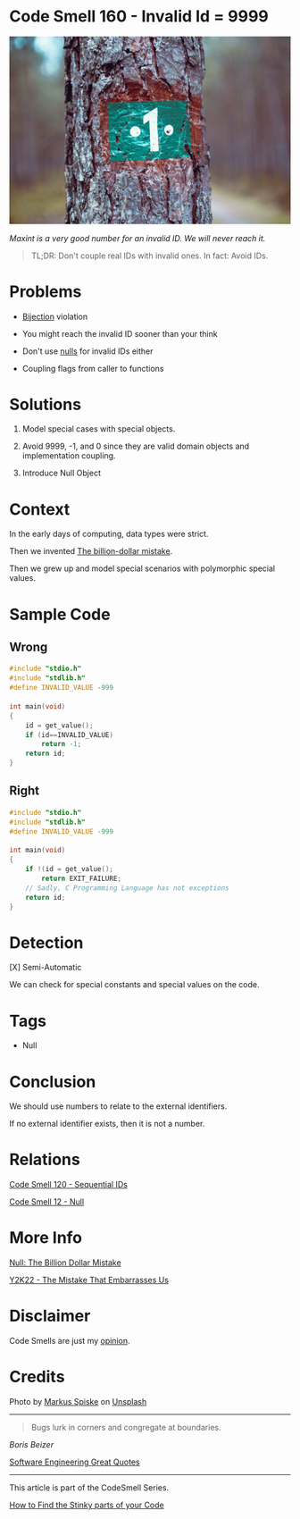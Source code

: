 # Code Smell 160 - Invalid Id = 9999

![Code Smell 160 - Invalid Id = 9999](markus-spiske-yAlLIl4qtnc-unsplash.jpg)

*Maxint is a very good number for an invalid ID. We will never reach it.*

> TL;DR: Don't couple real IDs with invalid ones. In fact: Avoid IDs.

# Problems

- [Bijection](../../Theory/The%20One%20and%20Only%20Software%20Design%20Principle/readme.md) violation

- You might reach the invalid ID sooner than your think

- Don't use [nulls](../../Theory/Null%20-%20The%20Billion%20Dollar%20Mistake/readme.md) for invalid IDs either

- Coupling flags from caller to functions

# Solutions

1.  Model special cases with special objects.

2. Avoid 9999, -1, and 0 since they are valid domain objects and implementation coupling.

3. Introduce Null Object

# Context

In the early days of computing, data types were strict. 

Then we invented [The billion-dollar mistake](../../Theory/Null%20-%20The%20Billion%20Dollar%20Mistake/readme.md).

Then we grew up and model special scenarios with polymorphic special values.

# Sample Code

## Wrong

[Gist Url]: # (https://gist.github.com/mcsee/342599869ca032390b55d4cc76c49548)
```c
#include "stdio.h"
#include "stdlib.h"
#define INVALID_VALUE -999

int main(void)
{   
    id = get_value();
    if (id==INVALID_VALUE) 
        return -1;  
    return id;
}

```

## Right

[Gist Url]: # (https://gist.github.com/mcsee/40fb4a5238c9d6fbf5ad0f0aefa7fd07)
```c
#include "stdio.h"
#include "stdlib.h"
#define INVALID_VALUE -999

int main(void)
{   
    if !(id = get_value();
        return EXIT_FAILURE;
    // Sadly, C Programming Language has not exceptions
    return id;
}

```

# Detection

[X] Semi-Automatic 

We can check for special constants and special values on the code.

# Tags

- Null

# Conclusion

We should use numbers to relate to the external identifiers. 

If no external identifier exists, then it is not a number.

# Relations

[Code Smell 120 - Sequential IDs](../../Code%20Smells/Code%20Smell%20120%20-%20Sequential%20IDs/readme.md)

[Code Smell 12 - Null](../../Code%20Smells/Code%20Smell%2012%20-%20Null/readme.md)

# More Info

[Null: The Billion Dollar Mistake](../../Theory/Null%20-%20The%20Billion%20Dollar%20Mistake/readme.md)

[Y2K22 - The Mistake That Embarrasses Us](../../Quality/Y2K22%20-%20The%20Mistake%20That%20Embarrasses%20Us/readme.md)

# Disclaimer

Code Smells are just my [opinion](../../Blogging/I%20Wrote%20More%20than%2090%20Articles%20on%202021%20Here%20is%20What%20I%20Learned/readme.md).

# Credits

Photo by [Markus Spiske](https://unsplash.com/@markusspiske) on [Unsplash](https://unsplash.com/s/photos/flag-number)  

* * *

> Bugs lurk in corners and congregate at boundaries.

_Boris Beizer_
 
[Software Engineering Great Quotes](../../Quotes/Software%20Engineering%20Great%20Quotes/readme.md)

* * *

This article is part of the CodeSmell Series.

[How to Find the Stinky parts of your Code](../../Code%20Smells/How%20to%20Find%20the%20Stinky%20parts%20of%20your%20Code/readme.md)